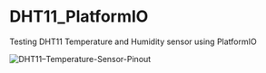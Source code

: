 # DHT11_PlatformIO
Testing DHT11 Temperature and Humidity sensor using PlatformIO

![DHT11–Temperature-Sensor-Pinout](https://user-images.githubusercontent.com/73756777/206841085-b49aa72f-6ba2-40fb-9b21-bce7f29be345.jpg)
